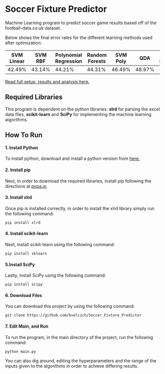 # Soccer Fixture Predictor
Machine Learning program to predict soccer game results based off of the football-data.co.uk dataset.

Below shows the final error rates for the different learning methods used after optimization:

| SVM Linear | SVM RBF | Polynomial Regression | Random Forests | SVM Poly | QDA | SVM Sigmoid |
| --- | --- | --- | --- | --- | --- | --- |
| 42.49% | 43.14% | 44.21% | 44.31% | 46.49% | 48.97% | 58.7% |

[Read full setup, results and analysis here.](http://kevin.velci.ch/Predicting_Soccer_Match_Results.pdf)

## Required Libraries
This program is dependent on the python libraries: **xlrd** for parsing the excel data files, **scikit-learn** and **SciPy** for implementing the machine learning algorithms.

## How To Run
#### 1. Install Python
To install python, download and install a python version from [here.](https://www.python.org/downloads/)

#### 2. Install pip
Next, in order to download the required libraries, install pip following the directions at [pypa.io](https://pip.pypa.io/en/stable/installing/).

#### 3. Install xlrd
Once pip is installed correctly, in order to install the xlrd library simply run the following command:
```
pip install xlrd
```

#### 4. Install scikit-learn
Next, install scikit-learn using the following command:
```
pip install sklearn
```

#### 5.Install SciPy
Lastly, install SciPy using the following command:
```
pip install scipy
```

#### 6. Download Files
You can download this project by using the following command:
```
git clone https://github.com/kvelcich/Soccer_Fixture_Predictor
```

#### 7. Edit Main, and Run
To run the program, in the main directory of the project, run the following command:
```
python main.py
```
You can also dig around, editing the hyperparameters and the range of the inputs given to the algorithms in order to achieve differing results.
